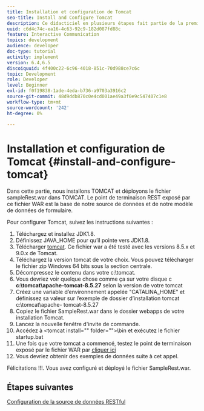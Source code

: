 ```yaml
---
title: Installation et configuration de Tomcat
seo-title: Install and Configure Tomcat
description: Ce didacticiel en plusieurs étapes fait partie de la première partie du processus de création de votre premier document de communication interactive. Dans cette partie, nous allons installer TOMCAT et déployer le fichier sampleRest.war dans TOMCAT.
uuid: c6d4c74c-ea16-4c63-92c9-182d087fd88c
feature: Interactive Communication
topics: development
audience: developer
doc-type: tutorial
activity: implement
version: 6.4,6.5
discoiquuid: 4f400c22-6c96-4018-851c-70d988ce7c6c
topic: Development
role: Developer
level: Beginner
exl-id: f0f19838-1ade-4eda-b736-a9703a3916c2
source-git-commit: 48d9ddb870c0e4cd001ae49a3f0e9c547407c1e8
workflow-type: tm+mt
source-wordcount: '242'
ht-degree: 0%

---
```


# Installation et configuration de Tomcat {#install-and-configure-tomcat}

Dans cette partie, nous installons TOMCAT et déployons le fichier sampleRest.war dans TOMCAT. Le point de terminaison REST exposé par ce fichier WAR est la base de notre source de données et de notre modèle de données de formulaire.

Pour configurer Tomcat, suivez les instructions suivantes :

1. Téléchargez et installez JDK1.8.
2. Définissez JAVA_HOME pour qu’il pointe vers JDK1.8.
3. Télécharger [tomcat](https://tomcat.apache.org/). Ce fichier war a été testé avec les versions 8.5.x et 9.0.x de Tomcat.
4. Téléchargez la version tomcat de votre choix. Vous pouvez télécharger le fichier zip Windows 64 bits sous la section centrale.
5. Décompressez le contenu dans votre c:\tomcat.
6. Vous devriez voir quelque chose comme ça sur votre disque c **c:\tomcat\apache-tomcat-8.5.27** selon la version de votre tomcat
7. Créez une variable d’environnement appelée &quot;CATALINA_HOME&quot; et définissez sa valeur sur l’exemple de dossier d’installation tomcat c:\tomcat\apache- tomcat-8.5.27
8. Copiez le fichier SampleRest.war dans le dossier webapps de votre installation Tomcat.
9. Lancez la nouvelle fenêtre d&#39;invite de commande.
10. Accédez à &lt;tomcat install=&quot;&quot; folder=&quot;&quot;>\bin et exécutez le fichier startup.bat
11. Une fois que votre tomcat a commencé, testez le point de terminaison exposé par le fichier WAR par [cliquer ici](http://localhost:8080/SampleRest/webapi/getStatement/9586)
12. Vous devriez obtenir des exemples de données suite à cet appel.

Félicitations !!!. Vous avez configuré et déployé le fichier SampleRest.war.

## Étapes suivantes

[Configuration de la source de données RESTful](./parttwo.md)
